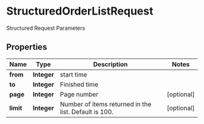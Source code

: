 
# StructuredOrderListRequest

Structured Request Parameters

## Properties

Name | Type | Description | Notes
------------ | ------------- | ------------- | -------------
**from** | **Integer** | start time | 
**to** | **Integer** | Finished time | 
**page** | **Integer** | Page number |  [optional]
**limit** | **Integer** | Number of items returned in the list. Default is 100. |  [optional]

